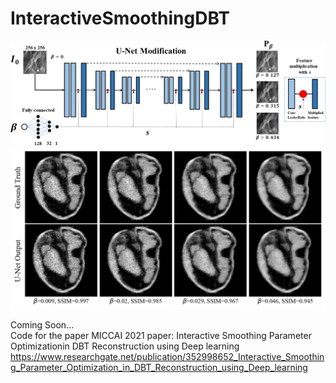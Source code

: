 # InteractiveSmoothingDBT

![UNet](https://github.com/PranjalSahu/InteractiveSmoothingDBT/blob/main/unet2.png "UNet Modification")
![ScreenShot](https://github.com/PranjalSahu/InteractiveSmoothingDBT/blob/main/intro1.png "Result on Walnut CT sample")

Coming Soon...<br>
Code for the paper MICCAI 2021 paper: Interactive Smoothing Parameter Optimizationin DBT Reconstruction using Deep learning
https://www.researchgate.net/publication/352998652_Interactive_Smoothing_Parameter_Optimization_in_DBT_Reconstruction_using_Deep_learning
